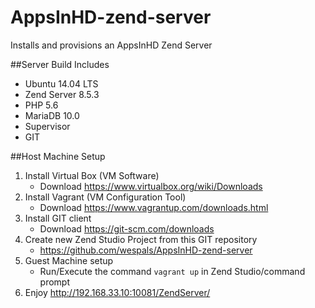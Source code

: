 # AppsInHD-zend-server
Installs and provisions an AppsInHD Zend Server

##Server Build Includes
* Ubuntu 14.04 LTS
* Zend Server 8.5.3
* PHP 5.6
* MariaDB 10.0
* Supervisor
* GIT

##Host Machine Setup
1. Install Virtual Box (VM Software)
    * Download https://www.virtualbox.org/wiki/Downloads
2. Install Vagrant (VM Configuration Tool)
    * Download https://www.vagrantup.com/downloads.html
3. Install GIT client
    * Download https://git-scm.com/downloads
4. Create new Zend Studio Project from this GIT repository
	* https://github.com/wespals/AppsInHD-zend-server
5. Guest Machine setup
    * Run/Execute the command `vagrant up` in Zend Studio/command prompt
6. Enjoy http://192.168.33.10:10081/ZendServer/
